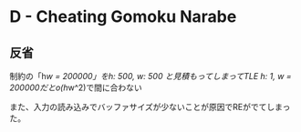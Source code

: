# D - Cheating Gomoku Narabe

## 反省

制約の「h*w = 200000」をh: 500, w: 500
と見積もってしまってTLE
h: 1, w = 200000だとo(h*w^2)で間に合わない

また、入力の読み込みでバッファサイズが少ないことが原因でREがでてしまった。
